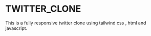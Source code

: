 # TWITTER_CLONE
 This is a fully responsive twitter clone using tailwind css , html and javascript.
